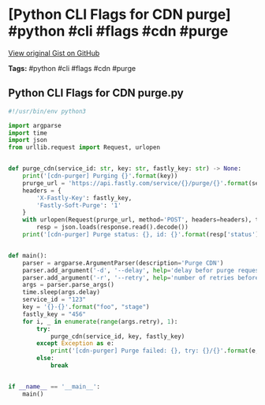 # [Python CLI Flags for CDN purge] #python #cli #flags #cdn #purge

[View original Gist on GitHub](https://gist.github.com/Integralist/a7b496f4af3b83eead289af7ba8b0261)

**Tags:** #python #cli #flags #cdn #purge

## Python CLI Flags for CDN purge.py

```python
#!/usr/bin/env python3

import argparse
import time
import json
from urllib.request import Request, urlopen


def purge_cdn(service_id: str, key: str, fastly_key: str) -> None:
    print('[cdn-purger] Purging {}'.format(key))
    prurge_url = 'https://api.fastly.com/service/{}/purge/{}'.format(service_id, key)
    headers = {
        'X-Fastly-Key': fastly_key,
        'Fastly-Soft-Purge': '1'
    }
    with urlopen(Request(prurge_url, method='POST', headers=headers), timeout=5) as response:
        resp = json.loads(response.read().decode())
    print('[cdn-purger] Purge status: {}, id: {}'.format(resp['status'], resp['id']))


def main():
    parser = argparse.ArgumentParser(description='Purge CDN')
    parser.add_argument('-d', '--delay', help='delay befor purge request (seconds)', type=int, default=30)
    parser.add_argument('-r', '--retry', help='number of retries before giving up', type=int, default=3)
    args = parser.parse_args()
    time.sleep(args.delay)
    service_id = "123"
    key = '{}-{}'.format("foo", "stage")
    fastly_key = "456"
    for i, _ in enumerate(range(args.retry), 1):
        try:
            purge_cdn(service_id, key, fastly_key)
        except Exception as e:
            print('[cdn-purger] Purge failed: {}, try: {}/{}'.format(e, i, args.retry))
        else:
            break


if __name__ == '__main__':
    main()
```

